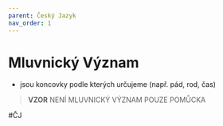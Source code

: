 ```yaml
---
parent: Český Jazyk
nav_order: 1
---
```

# Mluvnický Význam
- jsou koncovky podle kterých určujeme (např. pád, rod, čas)

> **VZOR** NENÍ MLUVNICKÝ VÝZNAM POUZE POMŮCKA

#ČJ 